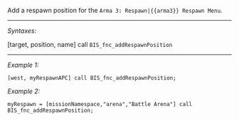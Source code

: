 Add a respawn position for the `Arma 3: Respawn|{{arma3}} Respawn Menu`.


---
*Syntaxes:*

[target, position, name] call `BIS_fnc_addRespawnPosition`

---
*Example 1:*

```sqf
[west, myRespawnAPC] call BIS_fnc_addRespawnPosition;
```

*Example 2:*

```sqf
myRespawn = [missionNamespace,"arena","Battle Arena"] call BIS_fnc_addRespawnPosition;
```
